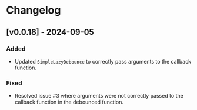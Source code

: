 # Changelog

## [v0.0.18] - 2024-09-05
### Added
- Updated `SimpleLazyDebounce` to correctly pass arguments to the callback function.

### Fixed
- Resolved issue #3 where arguments were not correctly passed to the callback function in the debounced function.


